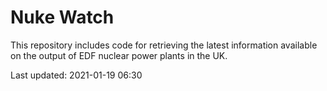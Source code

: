 # Nuke Watch

This repository includes code for retrieving the latest information available on the output of EDF nuclear power plants in the UK.

Last updated: 2021-01-19 06:30
